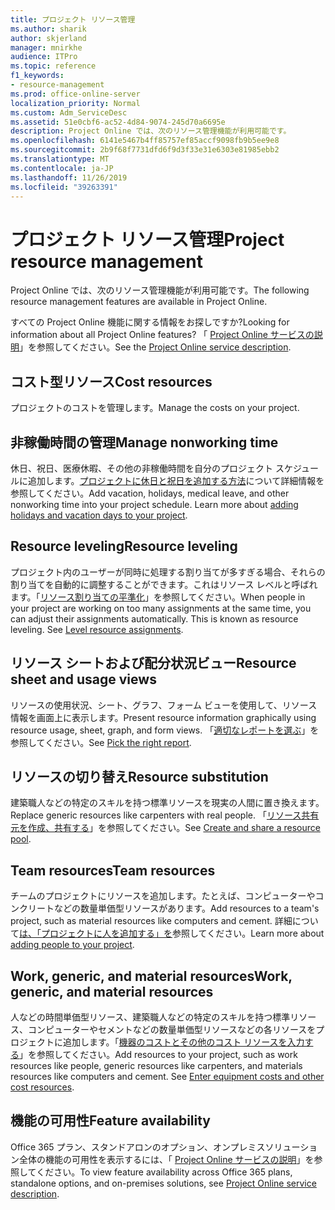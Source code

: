 ```yaml
---
title: プロジェクト リソース管理
ms.author: sharik
author: skjerland
manager: mnirkhe
audience: ITPro
ms.topic: reference
f1_keywords:
- resource-management
ms.prod: office-online-server
localization_priority: Normal
ms.custom: Adm_ServiceDesc
ms.assetid: 51e0cbf6-ac52-4d84-9074-245d70a6695e
description: Project Online では、次のリソース管理機能が利用可能です。
ms.openlocfilehash: 6141e5467b4ff85757ef85accf9098fb9b5ee9e8
ms.sourcegitcommit: 2b9f68f7731dfd6f9d3f33e31e6303e81985ebb2
ms.translationtype: MT
ms.contentlocale: ja-JP
ms.lasthandoff: 11/26/2019
ms.locfileid: "39263391"
---
```

# <a name="project-resource-management"></a><span data-ttu-id="df580-103">プロジェクト リソース管理</span><span class="sxs-lookup"><span data-stu-id="df580-103">Project resource management</span></span>

<span data-ttu-id="df580-104">Project Online では、次のリソース管理機能が利用可能です。</span><span class="sxs-lookup"><span data-stu-id="df580-104">The following resource management features are available in Project Online.</span></span>
  
<span data-ttu-id="df580-105">すべての Project Online 機能に関する情報をお探しですか?</span><span class="sxs-lookup"><span data-stu-id="df580-105">Looking for information about all Project Online features?</span></span> <span data-ttu-id="df580-106">「 [Project Online サービスの説明](project-online-service-description.md)」を参照してください。</span><span class="sxs-lookup"><span data-stu-id="df580-106">See the [Project Online service description](project-online-service-description.md).</span></span>
  
## <a name="cost-resources"></a><span data-ttu-id="df580-107">コスト型リソース</span><span class="sxs-lookup"><span data-stu-id="df580-107">Cost resources</span></span>

<span data-ttu-id="df580-108">プロジェクトのコストを管理します。</span><span class="sxs-lookup"><span data-stu-id="df580-108">Manage the costs on your project.</span></span>
  
## <a name="manage-nonworking-time"></a><span data-ttu-id="df580-109">非稼働時間の管理</span><span class="sxs-lookup"><span data-stu-id="df580-109">Manage nonworking time</span></span>

<span data-ttu-id="df580-p102">休日、祝日、医療休暇、その他の非稼働時間を自分のプロジェクト スケジュールに追加します。[プロジェクトに休日と祝日を追加する方法](https://go.microsoft.com/fwlink/p/?LinkId=271337)について詳細情報を参照してください。</span><span class="sxs-lookup"><span data-stu-id="df580-p102">Add vacation, holidays, medical leave, and other nonworking time into your project schedule. Learn more about [adding holidays and vacation days to your project](https://go.microsoft.com/fwlink/p/?LinkId=271337).</span></span>
  
## <a name="resource-leveling"></a><span data-ttu-id="df580-112">Resource leveling</span><span class="sxs-lookup"><span data-stu-id="df580-112">Resource leveling</span></span>

<span data-ttu-id="df580-p103">プロジェクト内のユーザーが同時に処理する割り当てが多すぎる場合、それらの割り当てを自動的に調整することができます。これはリソース レベルと呼ばれます。「[リソース割り当ての平準化](https://go.microsoft.com/fwlink/p/?LinkId=271348)」を参照してください。</span><span class="sxs-lookup"><span data-stu-id="df580-p103">When people in your project are working on too many assignments at the same time, you can adjust their assignments automatically. This is known as resource leveling. See [Level resource assignments](https://go.microsoft.com/fwlink/p/?LinkId=271348).</span></span>
  
## <a name="resource-sheet-and-usage-views"></a><span data-ttu-id="df580-116">リソース シートおよび配分状況ビュー</span><span class="sxs-lookup"><span data-stu-id="df580-116">Resource sheet and usage views</span></span>

<span data-ttu-id="df580-117">リソースの使用状況、シート、グラフ、フォーム ビューを使用して、リソース情報を画面上に表示します。</span><span class="sxs-lookup"><span data-stu-id="df580-117">Present resource information graphically using resource usage, sheet, graph, and form views.</span></span> <span data-ttu-id="df580-118">「[適切なレポートを選ぶ](https://go.microsoft.com/fwlink/?LinkId=402920)」を参照してください。</span><span class="sxs-lookup"><span data-stu-id="df580-118">See [Pick the right report](https://go.microsoft.com/fwlink/?LinkId=402920).</span></span>
  
## <a name="resource-substitution"></a><span data-ttu-id="df580-119">リソースの切り替え</span><span class="sxs-lookup"><span data-stu-id="df580-119">Resource substitution</span></span>

<span data-ttu-id="df580-120">建築職人などの特定のスキルを持つ標準リソースを現実の人間に置き換えます。</span><span class="sxs-lookup"><span data-stu-id="df580-120">Replace generic resources like carpenters with real people.</span></span> <span data-ttu-id="df580-121">「[リソース共有元を作成、共有する](https://go.microsoft.com/fwlink/?LinkId=402921)」を参照してください。</span><span class="sxs-lookup"><span data-stu-id="df580-121">See [Create and share a resource pool](https://go.microsoft.com/fwlink/?LinkId=402921).</span></span>
  
## <a name="team-resources"></a><span data-ttu-id="df580-122">Team resources</span><span class="sxs-lookup"><span data-stu-id="df580-122">Team resources</span></span>

<span data-ttu-id="df580-123">チームのプロジェクトにリソースを追加します。たとえば、コンピューターやコンクリートなどの数量単価型リソースがあります。</span><span class="sxs-lookup"><span data-stu-id="df580-123">Add resources to a team's project, such as material resources like computers and cement.</span></span> <span data-ttu-id="df580-124">詳細について[は、「プロジェクトに人を追加する」を](https://go.microsoft.com/fwlink/p/?LinkId=271347)参照してください。</span><span class="sxs-lookup"><span data-stu-id="df580-124">Learn more about [adding people to your project](https://go.microsoft.com/fwlink/p/?LinkId=271347).</span></span>
  
## <a name="work-generic-and-material-resources"></a><span data-ttu-id="df580-125">Work, generic, and material resources</span><span class="sxs-lookup"><span data-stu-id="df580-125">Work, generic, and material resources</span></span>

<span data-ttu-id="df580-p107">人などの時間単価型リソース、建築職人などの特定のスキルを持つ標準リソース、コンピューターやセメントなどの数量単価型リソースなどの各リソースをプロジェクトに追加します。「[機器のコストとその他のコスト リソースを入力する](https://go.microsoft.com/fwlink/?LinkId=402922)」を参照してください。</span><span class="sxs-lookup"><span data-stu-id="df580-p107">Add resources to your project, such as work resources like people, generic resources like carpenters, and materials resources like computers and cement. See [Enter equipment costs and other cost resources](https://go.microsoft.com/fwlink/?LinkId=402922).</span></span>
  
## <a name="feature-availability"></a><span data-ttu-id="df580-128">機能の可用性</span><span class="sxs-lookup"><span data-stu-id="df580-128">Feature availability</span></span>

<span data-ttu-id="df580-129">Office 365 プラン、スタンドアロンのオプション、オンプレミスソリューション全体の機能の可用性を表示するには、「 [Project Online サービスの説明](project-online-service-description.md)」を参照してください。</span><span class="sxs-lookup"><span data-stu-id="df580-129">To view feature availability across Office 365 plans, standalone options, and on-premises solutions, see [Project Online service description](project-online-service-description.md).</span></span>
  

